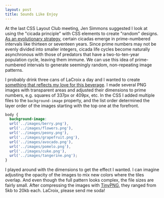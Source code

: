 ```yaml
---
layout: post
title: Sounds Like Enjoy
---
```

At the last CSS Layout Club meeting, Jen Simmons suggested I look at using the "cicada principle" with CSS elements to create "random" designs. [As an evolutionary strategy](http://www.newyorker.com/tech/elements/the-cicadas-love-affair-with-prime-numbers), certain cicadas emerge in prime-numbered intervals like thirteen or seventeen years. Since prime numbers may not be evenly divided into smaller integers, cicada life cycles become naturally asynchronous with those of predators that have a two-to-ten-year population cycle, leaving them immune. We can use this idea of prime-numbered intervals to generate seemingly random, non-repeating image patterns.

I probably drink three cans of LaCroix a day and I wanted to create [something that reflects my love for this beverage](http://jingyufanclub.co/la-croy/). I made several PNG images with transparent areas and adjusted their dimensions to prime numbers, e.g. squares of 337px or 409px, etc. In the CSS I added multiple files to the `background-image` property, and the list order determined the layer order of the images starting with the top one at the forefront.
```css
body {
  background-image:
  url('../images/berry.png'),
  url('../images/flowers.png'),
  url('../images/peony.png'),
  url('../images/grapefruit.png'),
  url('../images/avocado.png'),
  url('../images/pomelo.png'),
  url('../images/cuke.png'),
  url('../images/tangerine.png');
}
```
I played around with the dimensions to get the effect I wanted. I can imagine adjusting the opacity of the images to mix new colors where the tiles overlap. And even though the full pattern looks complex, the file sizes are fairly small. After compressing the images with [TinyPNG](https://tinypng.com/), they ranged from 5kb to 20kb each. LaCroix, please send me soda!
